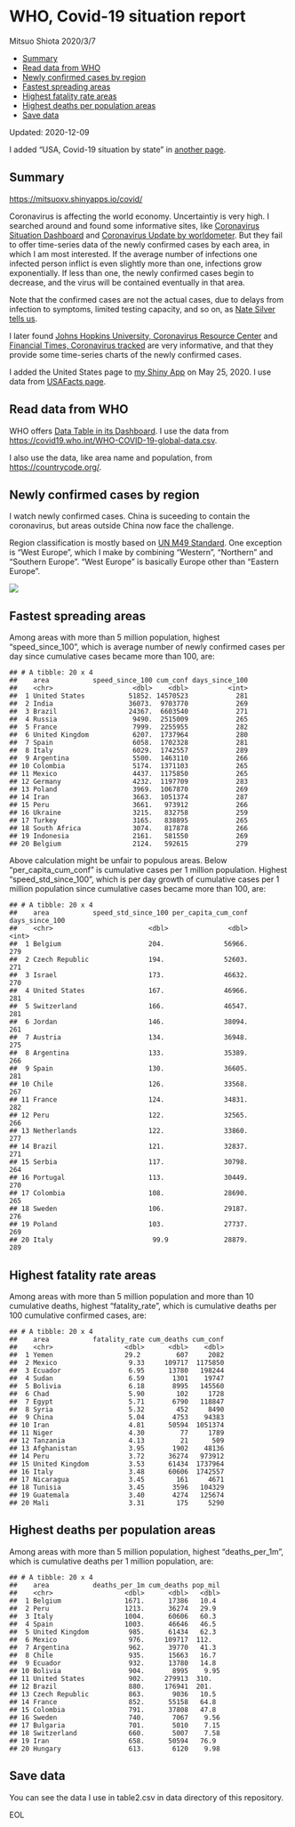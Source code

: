 WHO, Covid-19 situation report
================
Mitsuo Shiota
2020/3/7

  - [Summary](#summary)
  - [Read data from WHO](#read-data-from-who)
  - [Newly confirmed cases by region](#newly-confirmed-cases-by-region)
  - [Fastest spreading areas](#fastest-spreading-areas)
  - [Highest fatality rate areas](#highest-fatality-rate-areas)
  - [Highest deaths per population
    areas](#highest-deaths-per-population-areas)
  - [Save data](#save-data)

Updated: 2020-12-09

I added “USA, Covid-19 situation by state” in [another page](USA.md).

## Summary

<https://mitsuoxv.shinyapps.io/covid/>

Coronavirus is affecting the world economy. Uncertaintiy is very high. I
searched around and found some informative sites, like [Coronavirus
Situation
Dashboard](https://who.maps.arcgis.com/apps/opsdashboard/index.html#/c88e37cfc43b4ed3baf977d77e4a0667)
and [Coronavirus Update by
worldometer](https://www.worldometers.info/coronavirus/). But they fail
to offer time-series data of the newly confirmed cases by each area, in
which I am most interested. If the average number of infections one
infected person inflict is even slightly more than one, infections grow
exponentially. If less than one, the newly confirmed cases begin to
decrease, and the virus will be contained eventually in that area.

Note that the confirmed cases are not the actual cases, due to delays
from infection to symptoms, limited testing capacity, and so on, as
[Nate Silver tells
us](https://fivethirtyeight.com/features/coronavirus-case-counts-are-meaningless/).

I later found [Johns Hopkins University, Coronavirus Resource
Center](https://coronavirus.jhu.edu/) and [Financial Times, Coronavirus
tracked](https://www.ft.com/content/a26fbf7e-48f8-11ea-aeb3-955839e06441)
are very informative, and that they provide some time-series charts of
the newly confirmed cases.

I added the United States page to [my Shiny
App](https://mitsuoxv.shinyapps.io/covid/) on May 25, 2020. I use data
from [USAFacts
page](https://usafacts.org/visualizations/coronavirus-covid-19-spread-map/).

## Read data from WHO

WHO offers [Data Table in its Dashboard](https://covid19.who.int/table).
I use the data from
<https://covid19.who.int/WHO-COVID-19-global-data.csv>.

I also use the data, like area name and population, from
<https://countrycode.org/>.

## Newly confirmed cases by region

I watch newly confirmed cases. China is suceeding to contain the
coronavirus, but areas outside China now face the challenge.

Region classification is mostly based on [UN M49
Standard](https://unstats.un.org/unsd/methodology/m49/). One exception
is “West Europe”, which I make by combining “Western”, “Northern” and
“Southern Europe”. “West Europe” is basically Europe other than
“Eastern Europe”.

![](README_files/figure-gfm/chart-1.png)<!-- -->

## Fastest spreading areas

Among areas with more than 5 million population, highest
“speed\_since\_100”, which is average number of newly confirmed cases
per day since cumulative cases became more than 100, are:

    ## # A tibble: 20 x 4
    ##    area           speed_since_100 cum_conf days_since_100
    ##    <chr>                    <dbl>    <dbl>          <int>
    ##  1 United States           51852. 14570523            281
    ##  2 India                   36073.  9703770            269
    ##  3 Brazil                  24367.  6603540            271
    ##  4 Russia                   9490.  2515009            265
    ##  5 France                   7999.  2255955            282
    ##  6 United Kingdom           6207.  1737964            280
    ##  7 Spain                    6058.  1702328            281
    ##  8 Italy                    6029.  1742557            289
    ##  9 Argentina                5500.  1463110            266
    ## 10 Colombia                 5174.  1371103            265
    ## 11 Mexico                   4437.  1175850            265
    ## 12 Germany                  4232.  1197709            283
    ## 13 Poland                   3969.  1067870            269
    ## 14 Iran                     3663.  1051374            287
    ## 15 Peru                     3661.   973912            266
    ## 16 Ukraine                  3215.   832758            259
    ## 17 Turkey                   3165.   838895            265
    ## 18 South Africa             3074.   817878            266
    ## 19 Indonesia                2161.   581550            269
    ## 20 Belgium                  2124.   592615            279

Above calculation might be unfair to populous areas. Below
“per\_capita\_cum\_conf” is cumulative cases per 1 million population.
Highest “speed\_std\_since\_100”, which is per day growth of cumulative
cases per 1 million population since cumulative cases became more than
100, are:

    ## # A tibble: 20 x 4
    ##    area           speed_std_since_100 per_capita_cum_conf days_since_100
    ##    <chr>                        <dbl>               <dbl>          <int>
    ##  1 Belgium                      204.               56966.            279
    ##  2 Czech Republic               194.               52603.            271
    ##  3 Israel                       173.               46632.            270
    ##  4 United States                167.               46966.            281
    ##  5 Switzerland                  166.               46547.            281
    ##  6 Jordan                       146.               38094.            261
    ##  7 Austria                      134.               36948.            275
    ##  8 Argentina                    133.               35389.            266
    ##  9 Spain                        130.               36605.            281
    ## 10 Chile                        126.               33568.            267
    ## 11 France                       124.               34831.            282
    ## 12 Peru                         122.               32565.            266
    ## 13 Netherlands                  122.               33860.            277
    ## 14 Brazil                       121.               32837.            271
    ## 15 Serbia                       117.               30798.            264
    ## 16 Portugal                     113.               30449.            270
    ## 17 Colombia                     108.               28690.            265
    ## 18 Sweden                       106.               29187.            276
    ## 19 Poland                       103.               27737.            269
    ## 20 Italy                         99.9              28879.            289

## Highest fatality rate areas

Among areas with more than 5 million population and more than 10
cumulative deaths, highest “fatality\_rate”, which is cumulative deaths
per 100 cumulative confirmed cases, are:

    ## # A tibble: 20 x 4
    ##    area           fatality_rate cum_deaths cum_conf
    ##    <chr>                  <dbl>      <dbl>    <dbl>
    ##  1 Yemen                  29.2         607     2082
    ##  2 Mexico                  9.33     109717  1175850
    ##  3 Ecuador                 6.95      13780   198244
    ##  4 Sudan                   6.59       1301    19747
    ##  5 Bolivia                 6.18       8995   145560
    ##  6 Chad                    5.90        102     1728
    ##  7 Egypt                   5.71       6790   118847
    ##  8 Syria                   5.32        452     8490
    ##  9 China                   5.04       4753    94383
    ## 10 Iran                    4.81      50594  1051374
    ## 11 Niger                   4.30         77     1789
    ## 12 Tanzania                4.13         21      509
    ## 13 Afghanistan             3.95       1902    48136
    ## 14 Peru                    3.72      36274   973912
    ## 15 United Kingdom          3.53      61434  1737964
    ## 16 Italy                   3.48      60606  1742557
    ## 17 Nicaragua               3.45        161     4671
    ## 18 Tunisia                 3.45       3596   104329
    ## 19 Guatemala               3.40       4274   125674
    ## 20 Mali                    3.31        175     5290

## Highest deaths per population areas

Among areas with more than 5 million population, highest
“deaths\_per\_1m”, which is cumulative deaths per 1 million
population, are:

    ## # A tibble: 20 x 4
    ##    area           deaths_per_1m cum_deaths pop_mil
    ##    <chr>                  <dbl>      <dbl>   <dbl>
    ##  1 Belgium                1671.      17386   10.4 
    ##  2 Peru                   1213.      36274   29.9 
    ##  3 Italy                  1004.      60606   60.3 
    ##  4 Spain                  1003.      46646   46.5 
    ##  5 United Kingdom          985.      61434   62.3 
    ##  6 Mexico                  976.     109717  112.  
    ##  7 Argentina               962.      39770   41.3 
    ##  8 Chile                   935.      15663   16.7 
    ##  9 Ecuador                 932.      13780   14.8 
    ## 10 Bolivia                 904.       8995    9.95
    ## 11 United States           902.     279913  310.  
    ## 12 Brazil                  880.     176941  201.  
    ## 13 Czech Republic          863.       9036   10.5 
    ## 14 France                  852.      55158   64.8 
    ## 15 Colombia                791.      37808   47.8 
    ## 16 Sweden                  740.       7067    9.56
    ## 17 Bulgaria                701.       5010    7.15
    ## 18 Switzerland             660.       5007    7.58
    ## 19 Iran                    658.      50594   76.9 
    ## 20 Hungary                 613.       6120    9.98

## Save data

You can see the data I use in table2.csv in data directory of this
repository.

EOL
